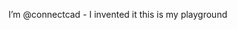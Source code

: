 I’m @connectcad - I invented it
this is my playground 

<!---
connectcad/connectcad is a ✨ special ✨ repository because its `README.md` (this file) appears on your GitHub profile.
You can click the Preview link to take a look at your changes.
--->
